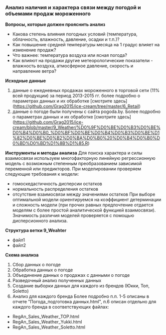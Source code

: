 ### Анализ наличия и характера связи между погодой и объемами продаж мороженного  

**Вопросы, которые должен прояснить анализ**
* Какова степень влияния погодных условий (температура, облачность, влажность, давление, осадки и т.п.)? 
* Как повышение средней температуры месяца на 1 градус влияет на изменение продаж? 
* Что важнее: температура  воздуха или ясная погода?
* Как влияют на продажи другие метеорологические показатели - влажность воздуха, атмосферное давление, скорость и направление ветра?

**Исходные данные**  
1. данные о ежедневных продажах мороженного в торговой сети (11% всей продукции) за период 2013-2015 гг. более подробно о параметрах данных и их обработке [смотрите здесь] (https://github.com/Grag2015/ice-cream/tree/master/6_Retail)
2. данные о погоде были получены с сайта pogoda.by. Более подробно о параметрах данных и их обработке [смотрите здесь] (https://github.com/Grag2015/ice-cream/blob/master/9_Weather/%D0%9F%D0%BE%D0%B3%D0%BE%D0%B4%D0%B0_%D0%BF%D0%BE%D0%B4%D0%B3%D0%BE%D1%82%D0%BE%D0%B2%D0%BA%D0%B0%20%D0%B4%D0%B0%D0%BD%D0%BD%D1%8B%D1%85.R)

**Инструменты и методы анализа**
Для поиска характера и силы взаимосвязи используем многофакторную линейную регрессионную модель с возможным  степенным преобразованием зависимой переменной или предикторов.
При моделировании проверяем следующие требования к модели:
* гомоскедастичность дисперсии остатков
* нормальность распределения остатков
* отсутствие  взаимосвязи между значениями остатков
При выборе оптимальной модели ориентируемся на коэффициент детерминации и сложность модели (при прочих равных предпочтение отдается моделям с более простой аналитической функцией взаимосвязи). Значимость различия моделей проверяется с помощью дисперсионного анализа.

**Структура ветки 9_Weahter**
* файл1
* файл2

**Схема анализа**  
1. Сбор данных о погоде
2. Обработка данных о погоде
3. Объединение данных о продажах с данными о погоде
4. Разведочный анализ полученных данных
5. Создание выборки данных для каждого из брендов (Юкки, Топ, Soletto)
6. Анализ для каждого бренда
Более подробно п.п. 1-5 описаны в отчете "Погода_подготовка данных.html", п.6 описан отдельно для каждого бренда в соответствующих файлах: 
* RegAn_Sales_Weather_TOP.html
* RegAn_Sales_Weather_Yukki.html
* RegAn_Sales_Weather_Soletto.html
